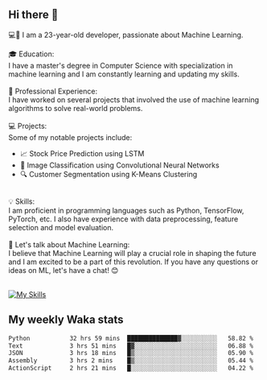 ## Hi there 👋

💻🤖 I am a 23-year-old developer, passionate about Machine Learning.</br>

🎓 Education:</br>
I have a master's degree in Computer Science with specialization in machine learning and I am constantly learning and updating my skills.
</br></br>
💼 Professional Experience:</br>
I have worked on several projects that involved the use of machine learning algorithms to solve real-world problems.
</br></br>
💻 Projects:</br>
Some of my notable projects include:
</br>
- 📈 Stock Price Prediction using LSTM</br>
- 🤖 Image Classification using Convolutional Neural Networks</br>
- 🔍 Customer Segmentation using K-Means Clustering</br>
</br>
💡 Skills:</br>
I am proficient in programming languages such as Python, TensorFlow, PyTorch, etc. I also have experience with data preprocessing, feature selection and model evaluation.
</br></br>
💬 Let's talk about Machine Learning:</br>
I believe that Machine Learning will play a crucial role in shaping the future and I am excited to be a part of this revolution. If you have any questions or ideas on ML, let's have a chat! 😊
</br></br>

[![My Skills](https://skillicons.dev/icons?i=html,css,docker,express,figma,firebase,graphql,nodejs,react,ts,vue,py,pytorch)](https://skillicons.dev)

## My weekly Waka stats

<!--START_SECTION:waka-->

```txt
Python           32 hrs 59 mins  ██████████████▓░░░░░░░░░░   58.82 %
Text             3 hrs 51 mins   █▓░░░░░░░░░░░░░░░░░░░░░░░   06.88 %
JSON             3 hrs 18 mins   █▒░░░░░░░░░░░░░░░░░░░░░░░   05.90 %
Assembly         3 hrs 2 mins    █▒░░░░░░░░░░░░░░░░░░░░░░░   05.44 %
ActionScript     2 hrs 21 mins   █░░░░░░░░░░░░░░░░░░░░░░░░   04.22 %
```

<!--END_SECTION:waka-->
